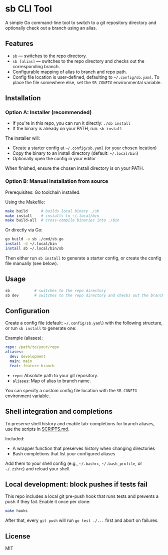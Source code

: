 # sb CLI Tool

A simple Go command-line tool to switch to a git repository directory and optionally check out a branch using an alias.

## Features

- `sb` — switches to the repo directory.
- `sb [alias]` — switches to the repo directory and checks out the corresponding branch.
- Configurable mapping of alias to branch and repo path.
- Config file location is user-defined, defaulting to `~/.config/sb.yaml`. To place the file somewhere else, set the `SB_CONFIG` environmental variable.

## Installation

### Option A: Installer (recommended)

- If you're in this repo, you can run it directly: `./sb install`
- If the binary is already on your PATH, run: `sb install`

The installer will:
- Create a starter config at `~/.config/sb.yaml` (or your chosen location)
- Copy the binary to an install directory (default: `~/.local/bin`)
- Optionally open the config in your editor

When finished, ensure the chosen install directory is on your PATH.

### Option B: Manual installation from source

Prerequisites: Go toolchain installed.

Using the Makefile:

```sh
make build      # builds local binary ./sb
make install    # installs to ~/.local/bin
make build-all  # cross-compile binaries into ./bin
```

Or directly via Go:

```sh
go build -o sb ./cmd/sb.go
install -d ~/.local/bin
install sb ~/.local/bin/sb
```

Then either run `sb install` to generate a starter config, or create the config file manually (see below).

## Usage

```sh
sb           # switches to the repo directory
sb dev       # switches to the repo directory and checks out the branch mapped to alias 'dev'
```

## Configuration

Create a config file (default: `~/.config/sb.yaml`) with the following structure, or run `sb install` to generate one:

Example (aliases):

```yaml
repo: /path/to/your/repo
aliases:
  dev: development
  main: main
  feat: feature-branch
```

- `repo`: Absolute path to your git repository.
- `aliases`: Map of alias to branch name.

You can specify a custom config file location with the `SB_CONFIG` environment variable.

## Shell integration and completions

To preserve shell history and enable tab-completions for branch aliases, use the scripts in [SCRIPTS.md](SCRIPTS.md).

Included:
- A wrapper function that preserves history when changing directories
- Bash completions that list your configured aliases

Add them to your shell config (e.g., `~/.bashrc`, `~/.bash_profile`, or `~/.zshrc`) and reload your shell.

## Local development: block pushes if tests fail

This repo includes a local git pre-push hook that runs tests and prevents a push if they fail. Enable it once per clone:

```sh
make hooks
```

After that, every `git push` will run `go test ./...` first and abort on failures.

## License
MIT

